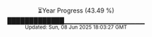<p align="center">
⏳Year Progress (43.49 %)<br>
█████████████▁▁▁▁▁▁▁▁▁▁▁▁▁▁▁▁▁ <br>
<sub>Updated: Sun, 08 Jun 2025 18:03:27 GMT</sub>
</p>

